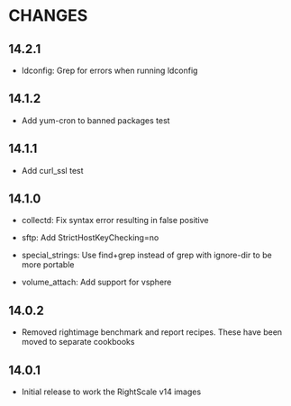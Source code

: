 # CHANGES

## 14.2.1

* ldconfig: Grep for errors when running ldconfig

## 14.1.2

* Add yum-cron to banned packages test

## 14.1.1

* Add curl_ssl test 

## 14.1.0

* collectd: Fix syntax error resulting in false positive

* sftp: Add StrictHostKeyChecking=no

* special_strings: Use find+grep instead of grep with ignore-dir to be more portable

* volume_attach: Add support for vsphere

## 14.0.2

* Removed rightimage benchmark and report recipes. These have been moved to
separate cookbooks

## 14.0.1
 * Initial release to work the RightScale v14 images
